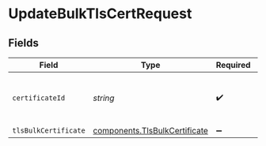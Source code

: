 # UpdateBulkTlsCertRequest


## Fields

| Field                                                                      | Type                                                                       | Required                                                                   | Description                                                                | Example                                                                    |
| -------------------------------------------------------------------------- | -------------------------------------------------------------------------- | -------------------------------------------------------------------------- | -------------------------------------------------------------------------- | -------------------------------------------------------------------------- |
| `certificateId`                                                            | *string*                                                                   | :heavy_check_mark:                                                         | Alphanumeric string identifying a TLS bulk certificate.                    | cRTguUGZzb2W9Euo4moOr                                                      |
| `tlsBulkCertificate`                                                       | [components.TlsBulkCertificate](../../models/shared/tlsbulkcertificate.md) | :heavy_minus_sign:                                                         | N/A                                                                        |                                                                            |